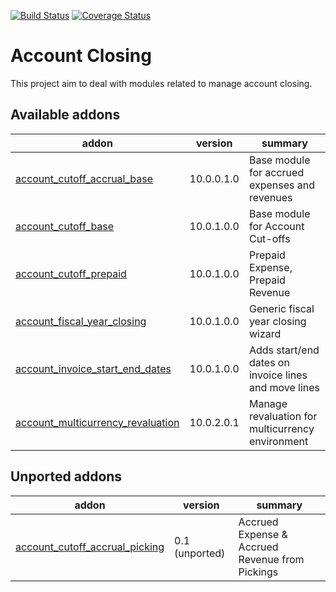 [![Build Status](https://travis-ci.org/OCA/account-closing.svg?branch=10.0)](https://travis-ci.org/OCA/account-closing)
[![Coverage Status](https://img.shields.io/coveralls/OCA/account-closing.svg)](https://coveralls.io/r/OCA/account-closing?branch=10.0)

Account Closing
===============

This project aim to deal with modules related to manage account closing.

[//]: # (addons)

Available addons
----------------
addon | version | summary
--- | --- | ---
[account_cutoff_accrual_base](account_cutoff_accrual_base/) | 10.0.0.1.0 | Base module for accrued expenses and revenues
[account_cutoff_base](account_cutoff_base/) | 10.0.1.0.0 | Base module for Account Cut-offs
[account_cutoff_prepaid](account_cutoff_prepaid/) | 10.0.1.0.0 | Prepaid Expense, Prepaid Revenue
[account_fiscal_year_closing](account_fiscal_year_closing/) | 10.0.1.0.0 | Generic fiscal year closing wizard
[account_invoice_start_end_dates](account_invoice_start_end_dates/) | 10.0.1.0.0 | Adds start/end dates on invoice lines and move lines
[account_multicurrency_revaluation](account_multicurrency_revaluation/) | 10.0.2.0.1 | Manage revaluation for multicurrency environment


Unported addons
---------------
addon | version | summary
--- | --- | ---
[account_cutoff_accrual_picking](account_cutoff_accrual_picking/) | 0.1 (unported) | Accrued Expense & Accrued Revenue from Pickings

[//]: # (end addons)
